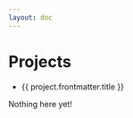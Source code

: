 ```yaml
---
layout: doc
---
```


<script setup>
  import {data as projects} from './projects/project.data';
  import { withBase } from 'vitepress';
</script>

# Projects

<ul v-if="projects.length > 0">
  <li v-for="project of projects">
    <a :href="withBase(project.url)">{{ project.frontmatter.title }}</a>
  </li>
</ul>
<p v-else>
  Nothing here yet!
</p>
